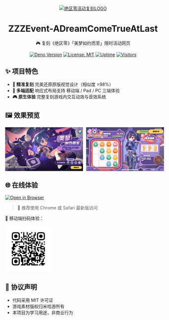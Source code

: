 <div align="center">
  <a href="https://zzz-event.deno.dev/" target="_blank" rel="noopener noreferrer">
    <img width="180" src="https://fastcdn.mihoyo.com/static-resource-v2/2025/01/16/a35fb8692bda00dcecf3bb81bedbb583_6851083330073124616.png" alt="绝区零活动复刻LOGO">
  </a>
  <h1>ZZZEvent-ADreamComeTrueAtLast</h1>
  <p>🎮 复刻《绝区零》「美梦如约而至」限时活动网页</p>

[![Deno Version](https://img.shields.io/badge/deno-blue?logo=deno)](https://deno.land)
[![License: MIT](https://img.shields.io/badge/License-MIT-yellow.svg)](LICENSE)
[![Uptime](https://img.shields.io/website?url=https%3A%2F%2Fzzz-event.deno.dev)](https://zzz-event.deno.dev)
[![Visitors](https://visitor-badge.laobi.icu/badge?page_id=ZZZEvent-ADreamComeTrueAtLast)](https://zzz-event.deno.dev)

</div>

## ✨ 项目特色

- **🎯 精准复刻** 完美还原原版视觉设计（相似度 >98%）
- **📱 多端适配** 响应式布局支持 移动端 / Pad / PC 三端体验
- **🎮 原生体验** 完整复刻游戏内交互动效与音效系统

## 🖼️ 效果预览

<div style="display: flex; gap: 10px;">
  <img src="./docs/preview1.jpg" alt="preview" style="width: 50%;" />
  <img src="./docs/preview2.jpg" alt="preview" style="width: 50%;" />
</div>

## 🌐 在线体验

[![Open in Browser](https://img.shields.io/badge/点击体验-在线演示-blue?logo=google-chrome)](https://zzz-event.deno.dev)

> 📱 推荐使用 Chrome 或 Safari 最新版访问

📱 移动端扫码体验：

<div>
  <img src="./docs/qr_code.jpg" width="150" alt="qrcode">
</div>

## 📄 协议声明

- 代码采用 MIT 许可证
- 游戏素材版权归米哈游所有
- 本项目为学习用途，非商业行为
